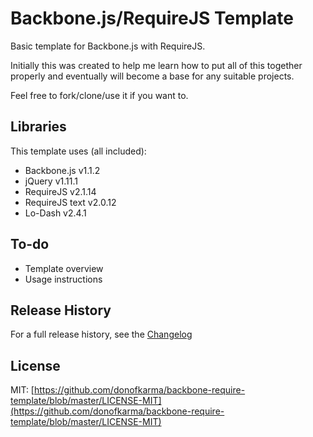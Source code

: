 Backbone.js/RequireJS Template
====================

Basic template for Backbone.js with RequireJS.

Initially this was created to help me learn how to put all of this together properly and eventually will become a base for any suitable projects.

Feel free to fork/clone/use it if you want to.

Libraries
---------------------

This template uses (all included):
- Backbone.js v1.1.2
- jQuery v1.11.1
- RequireJS v2.1.14
- RequireJS text v2.0.12
- Lo-Dash v2.4.1

To-do
---------------------

- Template overview
- Usage instructions

Release History
---------------------

For a full release history, see the [Changelog](https://github.com/donofkarma/backbone-require-template/blob/master/CHANGELOG.md)

License
---------------------

MIT: [https://github.com/donofkarma/backbone-require-template/blob/master/LICENSE-MIT](https://github.com/donofkarma/backbone-require-template/blob/master/LICENSE-MIT)